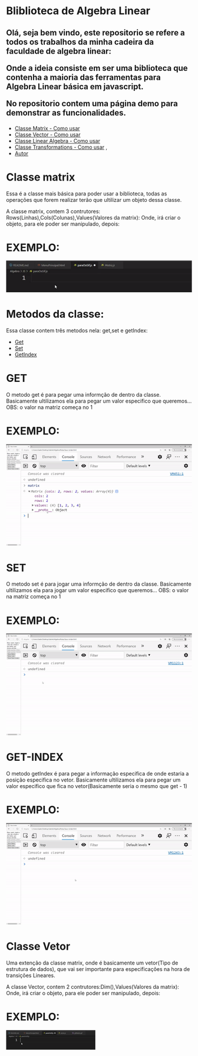 # Bliblioteca de Algebra Linear

## Olá, seja bem vindo, este repositorio se refere a todos os trabalhos da minha cadeira da faculdade de algebra linear: <p> Onde a ideia consiste em ser uma biblioteca que contenha a maioria das ferramentas para Algebra Linear básica em javascript.<p>No repositorio contem uma página demo para demonstrar as funcionalidades.


* <a href="#matrix">Classe Matrix - Como usar</a> 
* <a href="#vector">Classe Vector - Como usar</a>  
* <a href="#LinearAlgebra">Classe Linear Algebra - Como usar</a> 
* <a href="#tranformation">Classe Transformations - Como usar</a> ,
* <a href="#autor">Autor</a>

<div id="matrix">
<h1>Classe matrix</h1>
<p> 
    Essa é a classe mais básica para poder usar a biblioteca, todas as operações que forem realizar terão que ultilizar um objeto dessa classe. 
</p>
<p>
    A classe matrix, contem 3 contrutores: Rows(Linhas),Cols(Colunas),Values(Valores da matrix): Onde, irá criar o objeto, para ele poder ser manipulado, depois:
    <h1>EXEMPLO: </h1>
    <img alt="Como criar uma matriz" title="#Matriz" src="./readMe/gifMatriz.gif"/>
</p>
<P>
    <h1>Metodos da classe:</h1>
    Essa classe contem três metodos nela: get,set e getIndex: 
    <ul>
        <li><a href="#get">Get</a></li>
        <li><a href="#set">Set</a></li>
        <li><a href="#getIndex">GetIndex</a></li>
    </ul>
</P>

<p id="get">
<h1>GET</h1>
 O metodo get é para pegar uma informção de dentro da classe. Basicamente ultilizamos ela para pegar um valor especifico que queremos...
 OBS: o valor na matriz começa no 1
 <h1>EXEMPLO: </h1>
    <img alt="Como criar uma matriz" title="#Matriz" src="./readMe/get.gif"/>
</p>

<p id="set">
<h1>SET</h1>
 O metodo set é para jogar uma informção de dentro da classe. Basicamente ultilizamos ela para jogar um valor especifico que queremos...
 OBS: o valor na matriz começa no 1
 <h1>EXEMPLO: </h1>
    <img alt="Como criar uma matriz" title="#Matriz" src="./readMe/set.gif"/>
</p>

<p id="getIndex">
<h1>GET-INDEX</h1>
 O metodo getIndex é para pegar a informação especifica de onde estaria a posição especifica no vetor. Basicamente ultilizamos ela para pegar um valor especifico que fica no vetor(Basicamente seria o mesmo que get - 1)
 <h1>EXEMPLO: </h1>
    <img alt="Como criar uma matriz" title="#Matriz" src="./readMe/getIndex.gif"/>
</p>

</div>
<div id="vector">
<h1>Classe Vetor</h1>
<p> 
    Uma extenção da classe matrix, onde é basicamente um vetor(Tipo de estrutura de dados), que vai ser importante para especificações na hora de transições Lineares. 
</p>
<p>
    A classe Vector, contem 2 contrutores:Dim(),Values(Valores da matrix): Onde, irá criar o objeto, para ele poder ser manipulado, depois:
    <h1>EXEMPLO: </h1>
    <img alt="Como criar uma matriz" title="#Matriz" src="./readMe/gifVector.gif"/>
</p>
</div>
